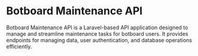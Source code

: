 # Botboard Maintenance API

Botboard Maintenance API is a Laravel-based API application designed to manage and streamline maintenance tasks for botboard users. It provides endpoints for managing data, user authentication, and database operations efficiently.